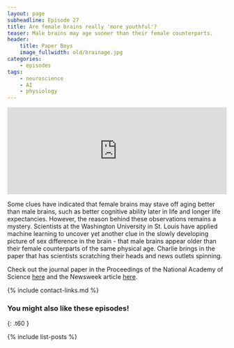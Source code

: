 ```yaml
---
layout: page
subheadline: Episode 27
title: Are female brains really 'more youthful'?
teaser: Male brains may age sooner than their female counterparts.
header:
    title: Paper Boys
    image_fullwidth: old/brainage.jpg
categories:
    - episodes
tags:
    - neuroscience
    - AI
    - physiology
---
```


<iframe src="https://pinecast.com/player/46183192-9c01-40f8-879f-8641a6c5351b?theme=thick" seamless height="200" style="border:0" class="pinecast-embed" frameborder="0" width="100%"></iframe>

Some clues have indicated that female brains may stave off aging better than male brains, such as better cognitive ability later in life and longer life expectancies. However, the reason behind these observations remains a mystery. Scientists at the Washington University in St. Louis have applied machine learning to uncover yet another clue in the slowly developing picture of sex difference in the brain - that male brains appear older than their female counterparts of the same physical age. Charlie brings in the paper that has scientists scratching their heads and news outlets spinning.

Check out the journal paper in the Proceedings of the National Academy of Science [here](https://www.pnas.org/content/early/2019/01/29/1815917116) and the Newsweek article [here](https://www.msn.com/en-us/health/medical/mens-brains-3-years-older-than-womens-of-same-age/ar-BBTb8jm?OCID=ansmsnnews11).

{% include contact-links.md %}


### You might also like these episodes!
{: .t60 }

{% include list-posts %}
